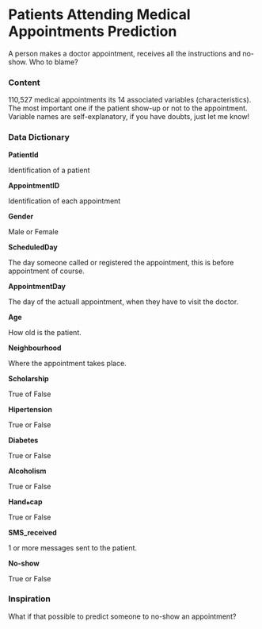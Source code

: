 # Patients Attending Medical Appointments Prediction


A person makes a doctor appointment, receives all the instructions and no-show. Who to blame?

### **Content**
110,527 medical appointments its 14 associated variables (characteristics). The most important one if the patient show-up or not to the appointment. Variable names are self-explanatory, if you have doubts, just let me know!

### **Data Dictionary**
**PatientId**

Identification of a patient


**AppointmentID**

Identification of each appointment


**Gender**

Male or Female


**ScheduledDay**

The day someone called or registered the appointment, this is before appointment of course.


**AppointmentDay**

The day of the actuall appointment, when they have to visit the doctor.


**Age**

How old is the patient.


**Neighbourhood**

Where the appointment takes place.


**Scholarship**

True of False


**Hipertension**

True or False


**Diabetes**

True or False


**Alcoholism**

True or False


**Handهcap**

True or False


**SMS_received**

1 or more messages sent to the patient.


**No-show**

True or False


### **Inspiration**

What if that possible to predict someone to no-show an appointment?
